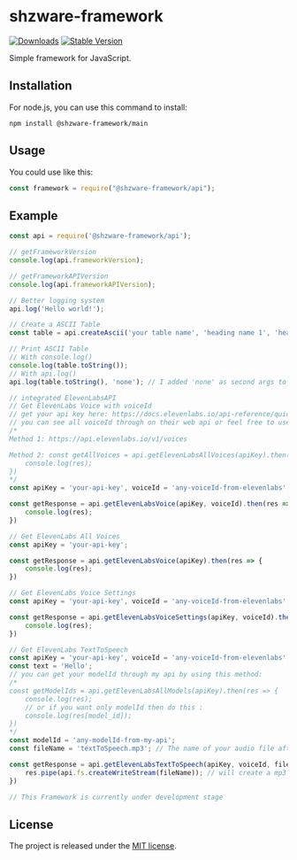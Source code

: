 # shzware-framework
[![Downloads](https://img.shields.io/npm/dt/@shzware-framework/main?style=for-the-badge)]([https://www.npmjs.com/package/discord-achievements](https://www.npmjs.com/package/@shzware-framework/main))
[![Stable Version](https://img.shields.io/npm/v/@shzware-framework/main?style=for-the-badge)]([https://www.npmjs.com/package/discord-achievements](https://www.npmjs.com/package/@shzware-framework/main))

Simple framework for JavaScript.

## Installation
For node.js, you can use this command to install:

    npm install @shzware-framework/main

## Usage
You could use like this:
```JavaScript
const framework = require("@shzware-framework/api");
```
## Example
```JavaScript
const api = require('@shzware-framework/api');

// getFrameworkVersion
console.log(api.frameworkVersion);

// getFrameworkAPIVersion
console.log(api.frameworkAPIVersion);

// Better logging system
api.log('Hello world!');

// Create a ASCII Table
const table = api.createAscii('your table name', 'heading name 1', 'heading name 2');

// Print ASCII Table
// With console.log()
console.log(table.toString());
// With api.log()
api.log(table.toString(), 'none'); // I added 'none' as second args to remove the date time at beginning to avoid the ascii table looking weird

// integrated ElevenLabsAPI
// Get ElevenLabs Voice with voiceId
// get your api key here: https://docs.elevenlabs.io/api-reference/quick-start/authentication
// you can see all voiceId through on their web api or feel free to use my api here two methods:
/*
Method 1: https://api.elevenlabs.io/v1/voices

Method 2: const getAllVoices = api.getElevenLabsAllVoices(apiKey).then(res => {
    console.log(res);
})
*/
const apiKey = 'your-api-key', voiceId = 'any-voiceId-from-elevenlabs';

const getResponse = api.getElevenLabsVoice(apiKey, voiceId).then(res => {
    console.log(res);
})

// Get ElevenLabs All Voices
const apiKey = 'your-api-key';

const getResponse = api.getElevenLabsVoice(apiKey).then(res => {
    console.log(res);
})

// Get ElevenLabs Voice Settings
const apiKey = 'your-api-key', voiceId = 'any-voiceId-from-elevenlabs';

const getResponse = api.getElevenLabsVoiceSettings(apiKey, voiceId).then(res => {
    console.log(res);
})

// Get ElevenLabs TextToSpeech
const apiKey = 'your-api-key', voiceId = 'any-voiceId-from-elevenlabs';
const text = 'Hello';
// you can get your modelId through my api by using this method:
/*
const getModelIds = api.getElevenLabsAllModels(apiKey).then(res => {
    console.log(res);
    // or if you want only modelId then do this :
    console.log(res[model_id]);
})
*/
const modelId = 'any-modelId-from-my-api';
const fileName = 'textToSpeech.mp3'; // The name of your audio file after converted with your text

const getResponse = api.getElevenLabsTextToSpeech(apiKey, voiceId, fileName, text, modelId).then(res => {
    res.pipe(api.fs.createWriteStream(fileName)); // will create a mp3 file with your text you wanted to speech
})

// This Framework is currently under development stage
```

## License
The project is released under the [MIT license](http://www.opensource.org/licenses/MIT).
